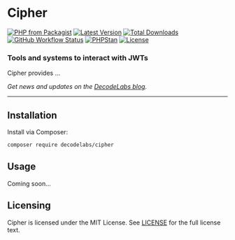 # Cipher

[![PHP from Packagist](https://img.shields.io/packagist/php-v/decodelabs/cipher?style=flat)](https://packagist.org/packages/decodelabs/cipher)
[![Latest Version](https://img.shields.io/packagist/v/decodelabs/cipher.svg?style=flat)](https://packagist.org/packages/decodelabs/cipher)
[![Total Downloads](https://img.shields.io/packagist/dt/decodelabs/cipher.svg?style=flat)](https://packagist.org/packages/decodelabs/cipher)
[![GitHub Workflow Status](https://img.shields.io/github/actions/workflow/status/decodelabs/cipher/integrate.yml?branch=develop)](https://github.com/decodelabs/cipher/actions/workflows/integrate.yml)
[![PHPStan](https://img.shields.io/badge/PHPStan-enabled-44CC11.svg?longCache=true&style=flat)](https://github.com/phpstan/phpstan)
[![License](https://img.shields.io/packagist/l/decodelabs/cipher?style=flat)](https://packagist.org/packages/decodelabs/cipher)

### Tools and systems to interact with JWTs

Cipher provides ...

_Get news and updates on the [DecodeLabs blog](https://blog.decodelabs.com)._

---

## Installation

Install via Composer:

```bash
composer require decodelabs/cipher
```

## Usage

Coming soon...

## Licensing

Cipher is licensed under the MIT License. See [LICENSE](./LICENSE) for the full license text.
